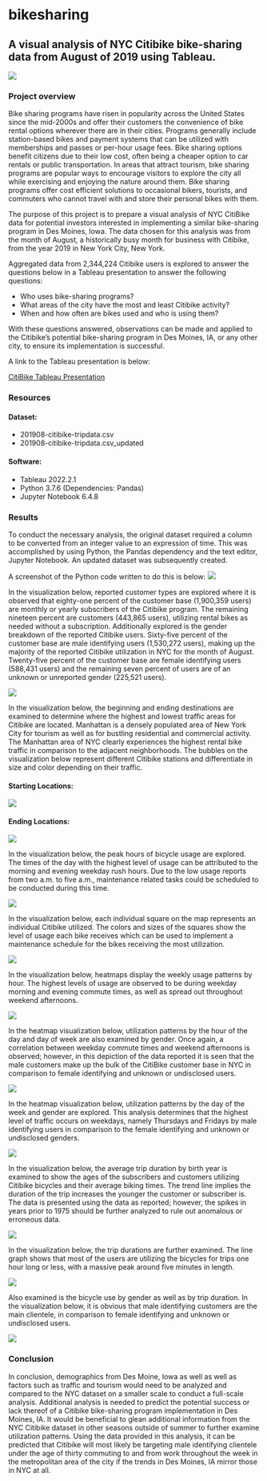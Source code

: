 # bikesharing
 
## A visual analysis of NYC Citibike bike-sharing data from August of 2019 using Tableau.

![](Resources/citi_bike_image.jpg) 

### Project overview

Bike sharing programs have risen in popularity across the United States since the mid-2000s and offer their customers the convenience of bike rental options wherever there are in their cities. Programs generally include station-based bikes and payment systems that can be utilized with memberships and passes or per-hour usage fees. Bike sharing options benefit citizens due to their low cost, often being a cheaper option to car rentals or public transportation. In areas that attract tourism, bike sharing programs are popular ways to encourage visitors to explore the city all while exercising and enjoying the nature around them. Bike sharing programs offer cost efficient solutions to occasional bikers, tourists, and commuters who cannot travel with and store their personal bikes with them. 

The purpose of this project is to prepare a visual analysis of NYC CitiBike data for potential investors interested in implementing a similar bike-sharing program in Des Moines, Iowa. The data chosen for this analysis was from the month of August, a historically busy month for business with Citibike, from the year 2019 in New York City, New York. 

Aggregated data from 2,344,224 Citibike users is explored to answer the questions below in a Tableau presentation to answer the following questions:

* Who uses bike-sharing programs? 
* What areas of the city have the most and least Citibike activity?
* When and how often are bikes used and who is using them?

With these questions answered, observations can be made and applied to the Citibike’s potential bike-sharing program in Des Moines, IA, or any other city, to ensure its implementation is successful. 

A link to the Tableau presentation is below:

[CitiBike Tableau Presentation](https://public.tableau.com/app/profile/jeanine.jordan/viz/NYCCitiBikeAnalysisChallenge_16656381502750/NYCCitiBikeAnalysis?publish=yes)

### Resources

#### Dataset:

* 201908-citibike-tripdata.csv
* 201908-citibike-tripdata.csv_updated

#### Software:

* Tableau 2022.2.1
* Python 3.7.6 (Dependencies: Pandas)
* Jupyter Notebook 6.4.8

### Results

To conduct the necessary analysis, the original dataset required a column to be converted from an integer value to an expression of time. This was accomplished by using Python, the Pandas dependency and the text editor, Jupyter Notebook. An updated dataset was subsequently created. 

A screenshot of the Python code written to do this is below:
![](Resources/code.jpg) 

In the visualization below, reported customer types are explored where it is observed that eighty-one percent of the customer base (1,900,359 users) are monthly or yearly subscribers of the Citibike program. The remaining nineteen percent are customers (443,865 users), utilizing rental bikes as needed without a subscription. Additionally explored is the gender breakdown of the reported Citibike users. Sixty-five percent of the customer base are male identifying users (1,530,272 users), making up the majority of the reported Citibike utilization in NYC for the month of August. Twenty-five percent of the customer base are female identifying users (588,431 users) and the remaining seven percent of users are of an unknown or unreported gender (225,521 users). 

![](Resources/customer_description.jpg) 

In the visualization below, the beginning and ending destinations are examined to determine where the highest and lowest traffic areas for Citibike are located. Manhattan is a densely populated area of New York City for tourism as well as for bustling residential and commercial activity. The Manhattan area of NYC clearly experiences the highest rental bike traffic in comparison to the adjacent neighborhoods. The bubbles on the visualization below represent different Citibike stations and differentiate in size and color depending on their traffic. 

#### Starting Locations:

![](Resources/starting_locations.jpg) 

#### Ending Locations:

![](Resources/ending_locations.jpg) 

In the visualization below, the peak hours of bicycle usage are explored. The times of the day with the highest level of usage can be attributed to the morning and evening weekday rush hours. Due to the low usage reports from two a.m. to five a.m., maintenance related tasks could be scheduled to be conducted during this time. 

![](Resources/peak_hours_of_usage.jpg) 

In the visualization below, each individual square on the map represents an individual Citibike utilized. The colors and sizes of the squares show the level of usage each bike receives which can be used to implement a maintenance schedule for the bikes receiving the most utilization.

![](Resources/bike_repairs.jpg) 

In the visualization below, heatmaps display the weekly usage patterns by hour. The highest levels of usage are observed to be during weekday morning and evening commute times, as well as spread out throughout weekend afternoons. 

![](Resources/Trips_per_hour_weekday.jpg) 

In the heatmap visualization below, utilization patterns by the hour of the day and day of week are also examined by gender. Once again, a correlation between weekday commute times and weekend afternoons is observed; however, in this depiction of the data reported it is seen that the male customers make up the bulk of the CitiBike customer base in NYC in comparison to female identifying and unknown or undisclosed users. 

![](Resources/trips_per_hour_gender.jpg) 

In the heatmap visualization below, utilization patterns by the day of the week and gender are explored. This analysis determines that the highest level of traffic occurs on weekdays, namely Thursdays and Fridays by male identifying users in comparison to the female identifying and unknown or undisclosed genders. 

![](Resources/trips_by_weekday_user_gender.jpg)

In the visualization below, the average trip duration by birth year is examined to show the ages of the subscribers and customers utilizing Citibike bicycles and their average biking times. The trend line implies the duration of the trip increases the younger the customer or subscriber is. The data is presented using the data as reported; however, the spikes in years prior to 1975 should be further analyzed to rule out anomalous or erroneous data.   

![](Resources/avg_trip_duration.jpg)

In the visualization below, the trip durations are further examined. The line graph shows that most of the users are utilizing the bicycles for trips one hour long or less, with a massive peak around five minutes in length. 

![](Resources/trip_duration_usage.jpg)

Also examined is the bicycle use by gender as well as by trip duration. In the visualization below, it is obvious that male identifying customers are the main clientele, in comparison to female identifying and unknown or undisclosed users.  

![](Resources/trip_duration_gender.jpg)

### Conclusion

In conclusion, demographics from Des Moine, Iowa as well as well as factors such as traffic and tourism would need to be analyzed and compared to the NYC dataset on a smaller scale to conduct a full-scale analysis. Additional analysis is needed to predict the potential success or lack thereof of a Citibike bike-sharing program implementation in Des Moines, IA. It would be beneficial to glean additional information from the NYC Citibike dataset in other seasons outside of summer to further examine utilization patterns. Using the data provided in this analysis, it can be predicted that Citibike will most likely be targeting male identifying clientele under the age of thirty commuting to and from work throughout the week in the metropolitan area of the city if the trends in Des Moines, IA mirror those in NYC at all. 
